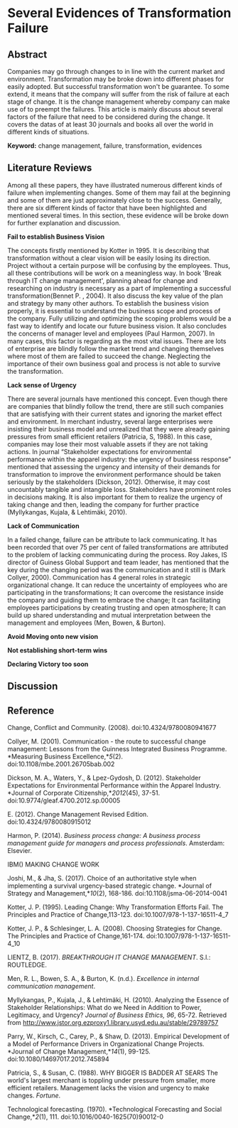 # Several Evidences of Transformation Failure

## Abstract

Companies may go through changes to in line with the current market and environment. Transformation may be broke down into different phases for easily adopted. But successful transformation won't be guarantee. To some extend, it means that the company will suffer from the risk of failure at each stage of change. It is the change management whereby company can make use of to preempt the failures. This article is mainly discuss about several factors of the failure that need to be considered during the change. It covers the datas of at least 30 journals and books all over the world in different kinds of situations. 

**Keyword:** change management, failure, transformation, evidences

## Literature Reviews

Among all these papers, they have illustrated numerous different kinds of failure when implementing changes. Some of them may fail at the beginning and some of them are just approximately close to the success. Generally, there are six different kinds of factor that have been highlighted and mentioned several times. In this section, these evidence will be broke down for further explanation and discussion.

**Fail to establish Business Vision**

The concepts firstly mentioned by Kotter in 1995. It is describing that transformation without a clear vision will be easily losing its direction. Project without a certain purpose will be confusing by the employees. Thus, all these contributions will be work on a meaningless way. In book 'Break through IT change management', planning ahead for change and researching on industry is necessary as a part of implementing a successful transformation(Bennet P. , 2004). It also discuss the key value of the plan and strategy by many other authors. To establish the business vision properly, it is essential to understand the business scope and process of the company. Fully utilizing and optimizing the scoping problems would be a fast way to identify and locate our future business vision. It also concludes the concerns of manager level and employees (Paul Harmon, 2007). In many cases, this factor is regarding as the most vital issues. There are lots of enterprise are blindly follow the market trend and changing themselves where most of them are failed to succeed the change. Neglecting the importance of their own business goal and process is not able to survive the transformation. 

**Lack sense of Urgency** 

There are several journals have mentioned this concept. Even though there are companies that blindly follow the trend, there are still such companies that are satisfying with their current states and ignoring the market effect and environment. In merchant industry, several large enterprises were insisting their business model and unrealized that they were already gaining pressures from small efficient retailers (Patricia, S, 1988). In this case, companies may lose their most valuable assets if they are not taking actions. In journal “Stakeholder expectations for environmental performance within the apparel industry: the urgency of business response” mentioned that assessing the urgency and intensity of their demands for transformation to improve the environment performance should be taken seriously by the stakeholders (Dickson, 2012). Otherwise, it may cost uncountably tangible and intangible loss. Stakeholders have prominent roles in decisions making. It is also important for them to realize the urgency of taking change and then, leading the company for further practice (Myllykangas, Kujala, & Lehtimäki, 2010). 

**Lack of Communication**

In a failed change, failure can be attribute to lack communicating. It has been recorded that over 75 per cent of failed transformations are attributed to the problem of lacking communicating during the process. Roy Jakes, IS director of Guiness Global Support and team leader, has mentioned that the key during the changing period was the communication and it still is (Mark Collyer, 2000). Communication has 4 general roles in strategic organizational change. It can reduce the uncertainty of employees who are participating in the transformations; It can overcome the resistance inside the company and guiding them to embrace the change; It can facilitating employees participations by creating trusting and open atmosphere; It can build up shared understanding and mutual interpretation between the management and employees (Men, Bowen, & Burton).  

**Avoid Moving onto new vision**

**Not establishing short-term wins**

**Declaring Victory too soon**

## Discussion

## Reference

Change, Conflict and Community. (2008). doi:10.4324/9780080941677

Collyer, M. (2001). Communication - the route to successful change management: Lessons from the Guinness Integrated Business Programme. *Measuring Business Excellence,**5*(2). doi:10.1108/mbe.2001.26705bab.002

Dickson, M. A., Waters, Y., & Lpez-Gydosh, D. (2012). Stakeholder Expectations for Environmental Performance within the Apparel Industry. *Journal of Corporate Citizenship,**2012*(45), 37-51. doi:10.9774/gleaf.4700.2012.sp.00005

E. (2012). Change Management Revised Edition. doi:10.4324/9780080915012

Harmon, P. (2014). *Business process change: A business process management guide for managers and process professionals*. Amsterdam: Elsevier.

IBM() MAKING CHANGE WORK

Joshi, M., & Jha, S. (2017). Choice of an authoritative style when implementing a survival urgency-based strategic change. *Journal of Strategy and Management,**10*(2), 168-186. doi:10.1108/jsma-06-2014-0041

Kotter, J. P. (1995). Leading Change: Why Transformation Efforts Fail. The Principles and Practice
of Change,113-123. doi:10.1007/978-1-137-16511-4_7

Kotter, J. P., & Schlesinger, L. A. (2008). Choosing Strategies for Change. The Principles and
Practice of Change,161-174. doi:10.1007/978-1-137-16511-4_10

LIENTZ, B. (2017). *BREAKTHROUGH IT CHANGE MANAGEMENT*. S.l.: ROUTLEDGE.

Men, R. L., Bowen, S. A., & Burton, K. (n.d.). *Excellence in internal communication management*.

Myllykangas, P., Kujala, J., & Lehtimäki, H. (2010). Analyzing the Essence of Stakeholder Relationships: What do we Need in Addition to Power, Legitimacy, and Urgency? *Journal of Business Ethics,* *96*, 65-72. Retrieved from http://www.jstor.org.ezproxy1.library.usyd.edu.au/stable/29789757

Parry, W., Kirsch, C., Carey, P., & Shaw, D. (2013). Empirical Development of a Model of Performance Drivers in Organizational Change Projects. *Journal of Change Management,**14*(1), 99-125. doi:10.1080/14697017.2012.745894

Patricia, S., & Susan, C. (1988). WHY BIGGER IS BADDER AT SEARS The world's largest merchant is toppling under pressure from smaller, more efficient retailers. Management lacks the vision and urgency to make changes. *Fortune*.

Technological forecasting. (1970). *Technological Forecasting and Social Change,**2*(1), 111. doi:10.1016/0040-1625(70)90012-0
